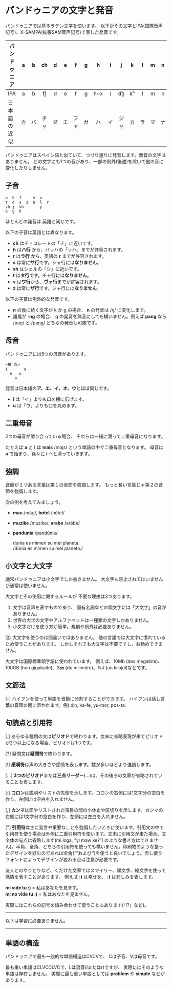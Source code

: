 # パンドゥニアの文字と発音

パンドゥニアでは基本ラテン文字を使います。
以下がその文字とIPA(国際音声記号)、X-SAMPA(拡張SAM音声記号)で表した発音です。

| パンドゥニア     | a | b | ch | d | e | f | g | h   | i | j  | k  | l | m | n | o | p   | r   | s | sh | t   | u | v   | y | z    |
|--------------|:-:|:-:|:--:|:-:|:-:|:-:|:-:|:---:|:-:|:--:|:--:|:-:|:-:|:-:|:-:|:---:|:---:|:-:|:--:|:---:|:-:|:---:|:-:|:----:|
| IPA          | a | b | t͡ʃ | d | e | f | g | h~x | i | d͡ʒ | kʰ | l | m | n | o | pʰ  | r~ɹ | s | ʃ  | tʰ  | u | w~v | j | z~d͡z |
| 日本語の近似  | カ | バ | チャ | ダ | エ | ファ | ガ | ハ | イ | ジャ | カ | ラ | マ | ナ | オ | パ | ラ | サ | シャ | タ | ウ | ワ | ヤ | ザ |

パンドゥニアはスペイン語と似ていて、つづり通りに発音します。無音の文字はありません。
どの文字にも1つの音があり、一部の例外(後述)を除いて他の音に変化したりしません。

## 子音

    p  b  f     m  v
    t  d  s  z  n  l  r
    ch j  sh       y
    k  g  h

ほとんどの発音は
英語と同じです。

以下の子音は英語とは異なります。

- **ch** はチョコレートの「チ」に近いです。
- **h** は**ハ行** から、バッハの「ッハ」までが許容されます。
- **r** は**ラ行** から、英語の **r** までが許容されます。
- **s** は常に**サ行**です。シャ行には**なりません**。
- **sh** はシェルの「シ」に近いです。
- **t** は**タ行**です。チャ行には**なりません**。
- **v** は**ワ行**から、**ヴァ行**までが許容されます。
- **z** は常に**ザ行**です。ジャ行には**なりません**。

以下の子音は例外的な発音です。

- **n** の後に続く文字が k か g の場合、 **n** の発音は /ŋ/ に変化します。
- 語尾が ‐**ng** の場合、 g の発音を無音にしても構いません。例えば **pang** なら /paŋ/ と /paŋg/ どちらの発音も可能です。


## 母音

パンドゥニアには5つの母音があります。

    ←横 丸→
    i       u
      e   o
        a

発音は日本語の**ア、エ、イ、オ、ウ**とほぼ同じです。

- **i** は「イ」よりも口を横に広げます。
- **u** は「ウ」よりも口を丸めます。


## 二重母音

2つの母音が隣り合っている場合、
それらは一緒に滑って二重母音になります。

たとえば **a** と **i** は **mais** /mai̯s/ という単語の中で二重母音となります。
母音は **a** で始まり、徐々に **i** へと滑っていきます。


## 強調

音節が２つある言葉は第１の音節を強調します。
もっと長い言葉じゃ第２の音節を強調します。

次の例を考えてみましょう。

- **mau** /máu̯/, **hotel** /hótel/
- **muzike** /muzíke/, **arabe** /arábe/
- **pandunia** /pandúnia/

     dunia es mimen su mei planeta.  
    /dúnia és mímen su méi planéta./



## 小文字と大文字

通常パンドゥニアは小文字でしか書きません。
大文字も禁止されてはいませんが通常は使いません。

大文字とその使用に関するルールが
不要な理由は3つあります。

1. 文字は音声を表すものであり、
   固有名詞などの頭文字には「大文字」の音がありません。
2. 世界の大半の文字やアルファベットは一種類の文字しかありません。
3. 小文字だけを使う方が簡単。規則や例外は必要ありません。

注: 大文字を使うのは間違いではありません。
他の言語では大文字に慣れているため使うことがあります。
しかしそれでも大文字は不要ですし、お勧めできません。

大文字は国際標準頭字語に使われています。
例えば、10Mb (des megabite)、100GB (hon gigabaite)、2㎜ (du milimitre)、1kJ (un kilojul)などです。


## 文節法

[-] ハイフンを使って単語を音節に分割することができます。
ハイフンは話し言葉の音節の間に置かれます。例) din, ka-fe, yu-mor, pos-ta.


## 句読点と引用符

[.] あらゆる種類の文は**ピリオド**で終わります。文末に省略表現が来てピリオドが2つ以上になる場合、ピリオドは1つです。

[?] 疑問文は**疑問符**で終わります。

[!] **感嘆符**は声の大きさや感情を表します。数が多いほどより強調します。

[...] **3つのピリオド**または**三点リーダー**(…)は、その後ろの文章が省略されていることを表します。

[:] **コロン**は説明やリストの先頭を示します。コロンの右側には1文字分の空白を作り、左側には空白を入れません。

[,] **カンマ**は節やリストされた項目の間の小休止や区切りを示します。カンマの右側には1文字分の空白を作り、左側には空白を入れません。

["] **引用符**は主に発言や重要なことを強調したいときに使います。引用文の中で引用符を使う場合は外側に二重引用符を使います。文末に引用文が来た場合、文全体の句点は省略します(mi loga, "yi maw ke?"! のような書き方はできません)。半角、全角、どちらの引用符を使っても構いません。印刷物のような整ったデザインを好むのであれば全角(“”および‘’)を使うと良いでしょう。但し使うフォントによってデザインが変わる点は注意が必要です。

友人とのやりとりなど、くだけた文章ではスマイリー、顔文字、絵文字を使って感情を表すことがあります。
例えば **:)** は幸せを、 **:(** は悲しみを表します。

**mi vide tu :)**
= 私はあなたを見ます。  
**mi no vide tu :(**
= 私はあなたを見ません。

実際にはこれらの記号を組み合わせて使うこともあります(「⁉」など)。

---

以下は学習に必要ありません。

---

## 単語の構造

パンドゥニアで最も一般的な単語構造はCVCVで、
Cは子音、Vは母音です。

最も重い単語はCLVCCLVCで、Lは流音(lまたはr)ですが、
実際にはそのような単語は存在しません。
実際に最も重い単語としては **problem** や **simple** などがあります。
